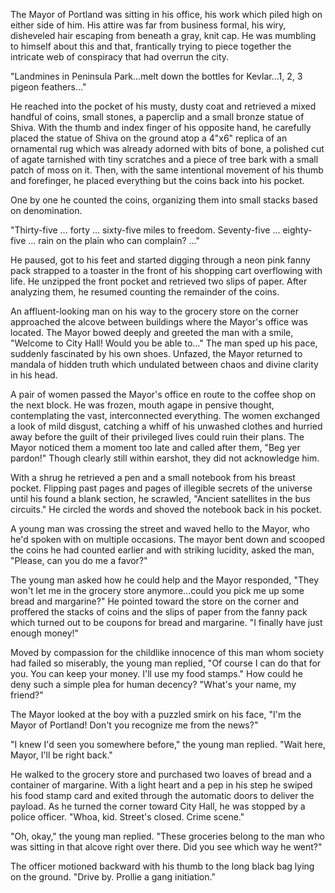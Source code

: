 The Mayor of Portland was sitting in his office, his work which piled
high on either side of him. His attire was far from business formal, his
wiry, disheveled hair escaping from beneath a gray, knit cap. He was
mumbling to himself about this and that, frantically trying to piece
together the intricate web of conspiracy that had overrun the city.

"Landmines in Peninsula Park...melt down the bottles for Kevlar...1, 2,
3 pigeon feathers..."

He reached into the pocket of his musty, dusty coat and retrieved a
mixed handful of coins, small stones, a paperclip and a small bronze
statue of Shiva. With the thumb and index finger of his opposite hand,
he carefully placed the statue of Shiva on the ground atop a 4"x6"
replica of an ornamental rug which was already adorned with bits of
bone, a polished cut of agate tarnished with tiny scratches and a piece
of tree bark with a small patch of moss on it. Then, with the same
intentional movement of his thumb and forefinger, he placed everything
but the coins back into his pocket.

One by one he counted the coins, organizing them into small stacks based
on denomination.

"Thirty-five ... forty ... sixty-five miles to freedom. Seventy-five ...
eighty-five ... rain on the plain who can complain? ..."

He paused, got to his feet and started digging through a neon pink fanny
pack strapped to a toaster in the front of his shopping cart overflowing
with life. He unzipped the front pocket and retrieved two slips of
paper. After analyzing them, he resumed counting the remainder of the
coins.

An affluent-looking man on his way to the grocery store on the corner
approached the alcove between buildings where the Mayor's office was
located. The Mayor bowed deeply and greeted the man with a smile,
"Welcome to City Hall! Would you be able to..." The man sped up his
pace, suddenly fascinated by his own shoes. Unfazed, the Mayor returned
to mandala of hidden truth which undulated between chaos and divine
clarity in his head.

A pair of women passed the Mayor's office en route to the coffee shop on
the next block. He was frozen, mouth agape in pensive thought,
contemplating the vast, interconnected everything. The women exchanged a
look of mild disgust, catching a whiff of his unwashed clothes and
hurried away before the guilt of their privileged lives could ruin their
plans. The Mayor noticed them a moment too late and called after them,
"Beg yer pardon!" Though clearly still within earshot, they did not
acknowledge him.

With a shrug he retrieved a pen and a small notebook from his breast
pocket. Flipping past pages and pages of illegible secrets of the
universe until his found a blank section, he scrawled, "Ancient
satellites in the bus circuits." He circled the words and shoved the
notebook back in his pocket.

A young man was crossing the street and waved hello to the Mayor, who
he'd spoken with on multiple occasions. The mayor bent down and scooped
the coins he had counted earlier and with striking lucidity, asked the
man, "Please, can you do me a favor?"

The young man asked how he could help and the Mayor responded, "They
won't let me in the grocery store anymore...could you pick me up some
bread and margarine?" He pointed toward the store on the corner and
proffered the stacks of coins and the slips of paper from the fanny pack
which turned out to be coupons for bread and margarine. "I finally have
just enough money!"

Moved by compassion for the childlike innocence of this man whom society
had failed so miserably, the young man replied, "Of course I can do that
for you. You can keep your money. I'll use my food stamps." How could he
deny such a simple plea for human decency? "What's your name, my
friend?"

The Mayor looked at the boy with a puzzled smirk on his face, "I'm the
Mayor of Portland! Don't you recognize me from the news?"

"I knew I'd seen you somewhere before," the young man replied. "Wait
here, Mayor, I'll be right back."

He walked to the grocery store and purchased two loaves of bread and a
container of margarine. With a light heart and a pep in his step he
swiped his food stamp card and exited through the automatic doors to
deliver the payload. As he turned the corner toward City Hall, he was
stopped by a police officer. "Whoa, kid. Street's closed. Crime scene."

"Oh, okay," the young man replied. "These groceries belong to the man
who was sitting in that alcove right over there. Did you see which way
he went?"

The officer motioned backward with his thumb to the long black bag lying
on the ground. "Drive by. Prollie a gang initiation."
